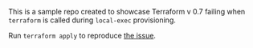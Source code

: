 This is a sample repo created to showcase Terraform v 0.7
failing when `terraform` is called during `local-exec`
provisioning.

Run `terraform apply` to reproduce [the issue](https://github.com/hashicorp/terraform/issues/7955).
